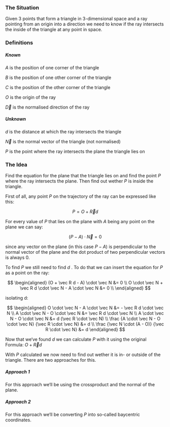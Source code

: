 ### The Situation

Given 3 points that form a triangle in 3-dimensional space and a ray pointing from an origin into a direction we need to know if the ray intersects the inside of the triangle at any point in space.

### Definitions

##### Known

$A$ is the position of one corner of the triangle

$B$ is the position of one other corner of the triangle

$C$ is the position of the other corner of the triangle

$O$ is the origin of the ray

$\vec D$ is the normalised direction of the ray

##### Unknown

$d$ is the distance at which the ray intersects the triangle

$\vec N$ is the normal vector of the triangle (not normalised)

$P$ is the point where the ray intersects the plane the triangle lies on

### The Idea

Find the equation for the plane that the triangle lies on and find the point $P$ where the ray intersects the plane. Then find out wether $P$ is inside the triangle.

First of all, any point $P$ on the trajectory of the ray can be expressed like this:

$$
P = O + \vec R d
$$

For every value of $P$ that lies on the plane with $A$ being any point on the plane we can say:

$$
(P-A) \cdot \vec N = 0
$$

since any vector on the plane (in this case $P - A$) is perpendicular to the normal vector of the plane and the dot product of two perpendicular vectors is always 0.

To find $P$ we still need to find $d$ .
To do that we can insert the equation for $P$ as a point on the ray:

$$
\begin{aligned}
(O + \vec R d - A) \cdot \vec N &= 0 \\
O \cdot \vec N + \vec R d \cdot \vec N - A \cdot \vec N &= 0 \\
\end{aligned}
$$

isolating d:

$$
\begin{aligned}
O \cdot \vec N - A \cdot \vec N &= - \vec R d \cdot \vec N \\
A \cdot \vec N - O \cdot \vec N &= \vec R d \cdot \vec N \\
A \cdot \vec N - O \cdot \vec N &= d (\vec R \cdot \vec N) \\
\frac {A \cdot \vec N - O \cdot \vec N} {\vec R \cdot \vec N} &= d \\
\frac {\vec N \cdot (A - O)} {\vec R \cdot \vec N} &= d
\end{aligned}
$$

Now that we‘ve found $d$ we can calculate $P$ with it using the original Formula: $O + \vec R d$ 

With $P$ calculated we now need to find out wether it is in- or outside of the triangle. There are two approaches for this.

##### Approach 1

For this approach we‘ll be using the crossproduct and the normal of the plane.

##### Approach 2

For this approach we‘ll be converting $P$ into so-called baycentric coordinates.
